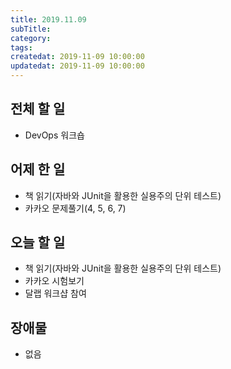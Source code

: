 ```yaml
---
title: 2019.11.09
subTitle: 
category: 
tags: 
createdat: 2019-11-09 10:00:00
updatedat: 2019-11-09 10:00:00
---
```


## 전체 할 일

* DevOps 워크숍

## 어제 한 일

* 책 읽기(자바와 JUnit을 활용한 실용주의 단위 테스트)
* 카카오 문제풀기(4, 5, 6, 7)

## 오늘 할 일

* 책 읽기(자바와 JUnit을 활용한 실용주의 단위 테스트)
* 카카오 시험보기
* 달랩 워크샵 참여

## 장애물

* 없음